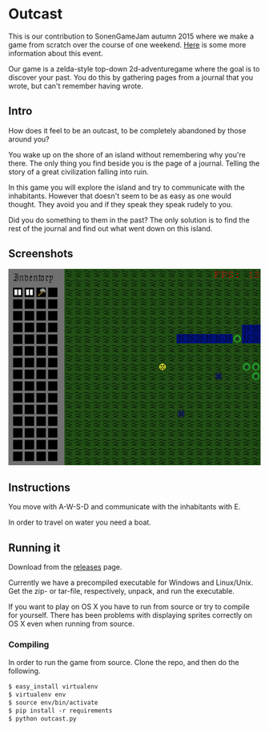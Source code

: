 Outcast
=======

This is our contribution to SonenGameJam autumn 2015 where we make a game from
scratch over the course of one weekend. [Here](http://sonengamejam.org/) is some
more information about this event.

Our game is a zelda-style top-down 2d-adventuregame where the goal is to
discover your past. You do this by gathering pages from a journal that you
wrote, but can't remember having wrote.

## Intro

How does it feel to be an outcast, to be completely abandoned by those around
you?

You wake up on the shore of an island without remembering why you're there. The
only thing you find beside you is the page of a journal. Telling the story of a
great civilization falling into ruin.

In this game you will explore the island and try to communicate with the
inhabitants. However that doesn't seem to be as easy as one would thought. They
avoid you and if they speak they speak rudely to you.

Did you do something to them in the past? The only solution is to find the rest
of the journal and find out what went down on this island.

## Screenshots

![A screenshot.](https://github.com/benedicteb/outcast/blob/master/screenshots/sonengamenjamdisplay.png "Screenshot")

## Instructions

You move with A-W-S-D and communicate with the inhabitants with E.

In order to travel on water you need a boat.

## Running it

Download from the [releases](https://github.com/benedicteb/outcast/releases)
page.

Currently we have a precompiled executable for Windows and Linux/Unix.
Get the zip- or tar-file, respectively, unpack, and run the executable.

If you want to play on OS X you have to run from source or try to compile
for yourself.
There has been problems with displaying sprites correctly on OS X even when running from source.

### Compiling

In order to run the game from source. Clone the repo, and then do the following.

```
$ easy_install virtualenv
$ virtualenv env
$ source env/bin/activate
$ pip install -r requirements
$ python outcast.py
```
